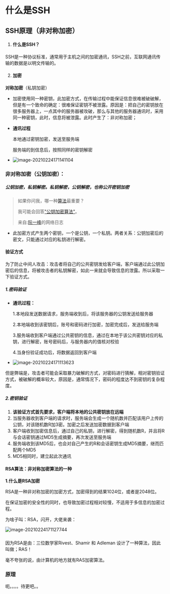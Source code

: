 # 什么是SSH


## SSH原理（非对称加密）

1. #### 什么是SSH？

​	SSH是一种协议标准，通常用于主机之间的加密通讯，SSH之前，互联网通讯传输的数据是以明文传输的。

2. #### 加密

**对称加密**（私钥加密）

- 加密使用同一种密钥，此加密方式，在传输过程中能保证信息很难被破破解，但是有一个致命的确定：很难保证密钥不被泄露。原因是：把自己的密钥放在很多服务器上，一点其中的服务器被攻破，那么与其他的服务器通讯时，采用同一种密钥，此时，信息将被泄露。此时产生了：非对称加密；

- **通讯过程**

  本地通过密钥加密，发送至服务端

  服务端的到信息后，按照同样的密钥解密

- ![image-20210224171141104](https://gitee.com/ymyguang/picture/raw/master/img/image-20210224171141104.png)





### **非对称加密（公钥加密）**：

##### **公钥加密，私钥解密。私钥解密，公钥解密**，也称公开密钥加密

> 如果你问我，哪一种[算法](http://zh.wikipedia.org/wiki/算法)最重要？
>
> 我可能会回答["公钥加密算法"](http://zh.wikipedia.org/wiki/公钥密码学)。
>
> 来自:[阮一峰](http://www.ruanyifeng.com/)的网络日志

- 此加密方式产生两个密钥，一个是公钥，一个私钥。两者关系：公钥加密后的密文，只能通过对应的私钥进行解密。

#### 验证方式

为了防止中间人攻击：攻击者将自己的公共密钥发给客户端，客户端通过此公钥加密后的信息，将被攻击者的私钥解密，如此一来就会导致信息的泄露。所以采取一下验证方式。

##### 1.密码验证

- **通讯过程：**

  1.本地段发送数据请求，服务端收到后，将该服务器的公钥发送给服务器

  2.本地端收到该密钥后，账号和密码进行加密，加密完成后，发送给服务端

  3.服务端收到客户端通过公共密钥的信息，通过在本地于该公共密钥对应的私钥，进行解密，账号密码后，与服务器内的值核对校验

  4.当身份验证成功后，将数据返回到客户端

- ![image-20210224171113623](https://gitee.com/ymyguang/picture/raw/master/img/image-20210224171113623.png)

但是弊端是，攻击者可能会采取暴力破解的方式，对密码进行猜解，相对密钥验证方式，被破解的概率较大，原因是，通常情况下，密码的程度达不到密钥的复杂程度。

##### 2.密钥验证

1. **该验证方式首先要求，客户端将本地的公共密钥放在远端**
2. 当服务器收到客户端的请求时，服务端会生成一个随机数并匹配该用户上传的公钥，对该随机数R加3密。加密之后发送加密数据到客户端
3. 客户端收到加密信息后，通过自己的私钥，进行解密，得到随机数R，并且将R与会话密钥通过MD5生成摘要，再次发送至服务端
4. 服务端收到该MD5后，也会对自己产生的R和会话密钥生成MD5摘要，继而匹配两个MD5
5. MD5相同时，建立起此次通讯

#### RSA算法：非对称加密算法的一种

**1.什么是RSA加密**

RSA是一种非对称加密的加密方式，加密得到的结果1024位，或者是2048位。

在保证加密的安全性的同时，也导致加密过程相对较慢，不适用于多信息的加密过程。

为啥子叫：RSA，闪开，大佬来袭：

![image-20210224171127744](https://gitee.com/ymyguang/picture/raw/master/img/image-20210224171127744.png)

### 

因为RSA是由：三位数学家Rivest、Shamir 和 Adleman 设计了一种算法，因此叫做；RAS！

毫不夸张的说，由计算机的地方就有RAS加密算法。

### 原理

呃。。。。待更吧。。

